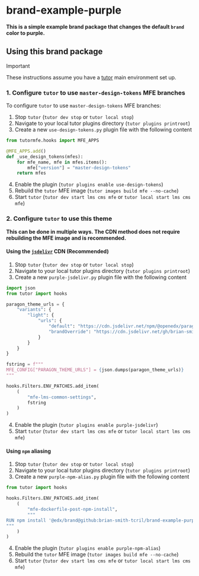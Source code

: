 # brand-example-purple

**This is a simple example brand package that changes the default `brand` color to purple.**

## Using this brand package

> [!IMPORTANT]
> These instructions assume you have a [tutor](https://docs.tutor.edly.io/index.html) main environment set up.

### 1. Configure `tutor` to use `master-design-tokens` MFE branches

To configure `tutor` to use `master-design-tokens` MFE branches:

1. Stop `tutor` (`tutor dev stop` or `tutor local stop`)
2. Navigate to your local tutor plugins directory (`tutor plugins printroot`)
3. Create a new `use-design-tokens.py` plugin file with the following content

```py
from tutormfe.hooks import MFE_APPS

@MFE_APPS.add()
def _use_design_tokens(mfes):
    for mfe_name, mfe in mfes.items():
        mfe["version"] = "master-design-tokens"
    return mfes
```

4. Enable the plugin (`tutor plugins enable use-design-tokens`)
5. Rebuild the `tutor` MFE image (`tutor images build mfe --no-cache`)
6. Start `tutor`  (`tutor dev start lms cms mfe` or `tutor local start lms cms mfe`)

### 2. Configure `tutor` to use this theme

**This can be done in multiple ways. The CDN method does not require rebuilding the MFE image and is recommended.**

#### Using the [`jsdelivr`](https://www.jsdelivr.com/) CDN (Recommended)

1. Stop `tutor` (`tutor dev stop` or `tutor local stop`)
2. Navigate to your local tutor plugins directory (`tutor plugins printroot`)
3. Create a new `purple-jsdelivr.py` plugin file with the following content

```py
import json
from tutor import hooks

paragon_theme_urls = {
    "variants": {
        "light": {
            "urls": {
                "default": "https://cdn.jsdelivr.net/npm/@openedx/paragon@$paragonVersion/dist/light.min.css",
                "brandOverride": "https://cdn.jsdelivr.net/gh/brian-smith-tcril/brand-example-purple@bb6b7797e629c96192d0676a2cbd879b11488fa0/dist/light.min.css"
            }
        }
    }
}

fstring = f"""
MFE_CONFIG["PARAGON_THEME_URLS"] = {json.dumps(paragon_theme_urls)}
"""

hooks.Filters.ENV_PATCHES.add_item(
    (
        "mfe-lms-common-settings",
        fstring
    )
)
```

4. Enable the plugin (`tutor plugins enable purple-jsdelivr`)
5. Start `tutor`  (`tutor dev start lms cms mfe` or `tutor local start lms cms mfe`)

#### Using `npm` aliasing

1. Stop `tutor` (`tutor dev stop` or `tutor local stop`)
2. Navigate to your local tutor plugins directory (`tutor plugins printroot`)
3. Create a new `purple-npm-alias.py` plugin file with the following content

```py
from tutor import hooks

hooks.Filters.ENV_PATCHES.add_item(
    (
        "mfe-dockerfile-post-npm-install",
        """
RUN npm install '@edx/brand@github:brian-smith-tcril/brand-example-purple#174be977c9f8c7aa11591f4c6887506da72d8191'
"""
    )
)
```

4. Enable the plugin (`tutor plugins enable purple-npm-alias`)
5. Rebuild the `tutor` MFE image (`tutor images build mfe --no-cache`)
6. Start `tutor`  (`tutor dev start lms cms mfe` or `tutor local start lms cms mfe`)
